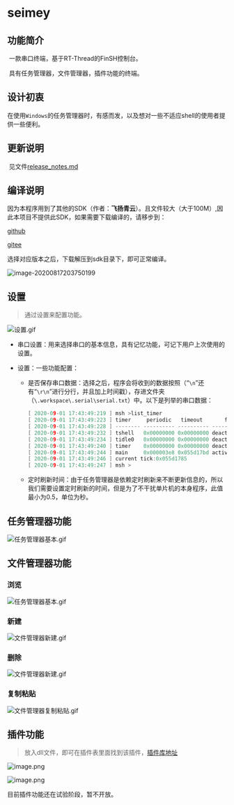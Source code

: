 # seimey

## 功能简介

​	一款串口终端，基于RT-Thread的FinSH控制台。

​	具有任务管理器，文件管理器，插件功能的终端。

## 设计初衷

​	在使用`Windows`的任务管理器时，有感而发，以及想对一些不适应shell的使用者提供一些便利。

## 更新说明

​	见文件[release_notes.md](https://github.com/xqyjlj/seimey/blob/master/release_notes.md)

## 编译说明 

因为本程序用到了其他的SDK（作者：**飞扬青云**）。且文件较大（大于100M）,因此本项目不提供此SDK，如果需要下载编译的，请移步到：

[github](https://github.com/feiyangqingyun/qucsdk/tree/master/sdk_V20191009)

[gitee](https://gitee.com/feiyangqingyun/QUCSDK/tree/master/sdk_V20191009)

选择对应版本之后，下载解压到sdk目录下，即可正常编译。

![image-20200817203750199](https://i.loli.net/2020/08/17/czdA6pshKISDyuH.png)

## 设置

> 通过设置来配置功能。

![设置.gif](https://i.loli.net/2020/09/06/2DgPpl94jeKImJY.gif)

- 串口设置：用来选择串口的基本信息，具有记忆功能，可记下用户上次使用的设置。

- 设置：一些功能配置：

  - ​	是否保存串口数据：选择之后，程序会将收到的数据按照（“`\n`”还有“`\r\n`”进行分行，并且加上时间戳），存进文件夹（`\.workspace\.serial\serial.txt`）中。以下是列举的串口数据：

    ```c
    [ 2020-09-01 17:43:49:219 ] msh >list_timer
    [ 2020-09-01 17:43:49:223 ] timer     periodic   timeout       flag
    [ 2020-09-01 17:43:49:228 ] -------- ---------- ---------- -----------
    [ 2020-09-01 17:43:49:232 ] tshell   0x00000000 0x00000000 deactivated
    [ 2020-09-01 17:43:49:234 ] tidle0   0x00000000 0x00000000 deactivated
    [ 2020-09-01 17:43:49:240 ] timer    0x00000000 0x00000000 deactivated
    [ 2020-09-01 17:43:49:244 ] main     0x000003e8 0x055d17bd activated
    [ 2020-09-01 17:43:49:246 ] current tick:0x055d1785
    [ 2020-09-01 17:43:49:247 ] msh >
    ```

  - 定时刷新时间：由于任务管理器是依赖定时刷新来不断更新信息的，所以我们需要设置定时刷新的时间，但是为了不干扰单片机的本身程序，此值最小为0.5，单位为秒。

## 任务管理器功能

![任务管理器基本.gif](https://i.loli.net/2020/09/06/CzS6yP1JeHgZiIo.gif)

## 文件管理器功能

### 浏览

![任务管理器基本.gif](https://i.loli.net/2020/09/06/CzS6yP1JeHgZiIo.gif)

### 新建

![文件管理器新建.gif](https://i.loli.net/2020/09/06/clpFEt8kmQrAZJg.gif)

### 删除

![文件管理器新建.gif](https://i.loli.net/2020/09/06/clpFEt8kmQrAZJg.gif)

### 复制粘贴

![文件管理器复制粘贴.gif](https://i.loli.net/2020/09/06/OLbzUohriVnlaMB.gif)

## 插件功能

> 放入dll文件，即可在插件表里面找到该插件，[插件库地址](https://github.com/xqyjlj/seimey_plugin)

![image.png](https://i.loli.net/2020/08/25/5vAQIOM6KD37Bel.png)

![image.png](https://i.loli.net/2020/08/25/S12DnzRPGtdNYwV.png)

目前插件功能还在试验阶段，暂不开放。

